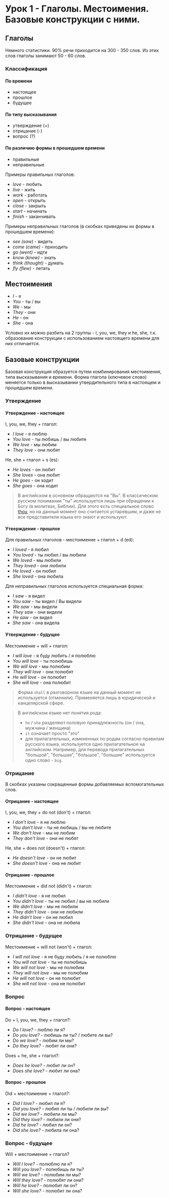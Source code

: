 # Урок 1 - Глаголы. Местоимения. Базовые конструкции с ними.

## Глаголы

Немного статистики. 90% речи приходится на 300 - 350 слов. Из этих слов глаголы занимают 50 - 60 слов.

### Классификация

#### По времени

- настоящее
- прошлое
- будущее

#### По типу высказывания

- утверждение (+)
- отрицание (-)
- вопрос (?)

#### По различию формы в прошедшем времени

- правильные
- неправильные

Примеры правильных глаголов:

- *love* - любить
- *live* - жить
- *work* - работать
- *open* - открыть
- *close* - закрыть
- *start* - начинать
- *finish* - заканчивать

Примеры неправильных глаголов (в скобках приведены их формы в прошедшем времени):

- *see (saw)* - видеть
- *come (came)* - приходить
- *go (went)* - идти
- *know (knew)* - знать
- *think (thought)* - думать
- *fly (flew)* - летать

## Местоимения

- *I* - я
- *You* - ты / вы
- *We* - мы
- *They* - они
- *He* - он
- *She* - она

Условно их можно разбить на 2 группы - I, you, we, they и he, she, т.к. образование конструкции с использованием
настоящего времени для них отличается.

## Базовые конструкции

Базовая конструкция образуется путем комбинирования местоимения, типа высказывания и времени. Форма глагола (ключевое
слово) меняется только в высказывании утвердительного типа в настоящем и прошедшем времени.

### Утверждение

#### Утверждение - настоящее

I, you, we, they + глагол:

- *I love* - я люблю
- *You love* - ты любишь / вы любите
- *We love* - мы любим
- *They love* - они любят

He, she + глагол + s (es):

- *He loves* - он любит
- *She loves* - она любит
- *He goes* - он ходит
- *She goes* - она ходит

> В английском в основном обращаются на "Вы". В классическом русском понимании "ты" используется лишь при обращении к
> Богу (в молитвах, Библии). Для этого есть специальное слово [thou], но на данный момент оно считается устаревшим, и
даже не все представители языка его знают и используют.

#### Утверждение - прошлое

Для правильных глаголов - местоимение + глагол + d (ed):

- *I loved* - я любил
- *You loved* - ты любил / вы любили
- *We loved* - мы любили
- *They loved* - они любили
- *He loved* - он любил
- *She loved* - она любила

Для неправильных глаголов используется специальная форма:

- *I saw* - я видел
- *You saw* - ты видел / Вы видели
- *We saw* - мы видели
- *They saw* - они видели
- *He saw* - он видел
- *She saw* - она видела

#### Утверждение - будущее

Местоимение + will + глагол:

- *I will love* - я буду любить / я полюблю
- *You will love* - ты полюбишь
- *We will love* - мы полюбим
- *They will love* - они полюбят
- *He will love* - он полюбит
- *She will love* - она полюбит

> Форма `shall` в разговорном языке на данный момент не используется (отменили). Применяется лишь в юридической и
> канцелярской сфере.

> В английском языке нет понятия рода:
>
> - `he` / `she` разделяют половую принадлежность (он / она, мужчина / женщина)
> - `it` означает просто "это"
> - для прилагательных, измененных по родам согласно правилам русского языка, используется одно прилагательное на
> английском. Например, для перевода прилагательных "большой", "большая", "большое", "большие" используется одно слово -
> `big`.

### Отрицание

В скобках указаны сокращенные формы добавляемых вспомогательных слов.

#### Отрицание - настоящее

I, you, we, they + do not (don't) + глагол:

- *I don't love* - я не люблю
- *You don't love* - ты не любишь / вы не любите
- *We don't love* - мы не любим
- *They don't love* - они не любят

He, she + does not (doesn't) + глагол:

- *He doesn't love* - он не любит
- *She doesn't love* - она не любит

#### Отрицание - прошлое

Местоимение + did not (didn't) + глагол:

- *I didn't love* - я не любил
- *You didn't love* - ты не любил / вы не любили
- *We didn't love* - мы не любили
- *They didn't love* - они не любили
- *He didn't love* - он не любил
- *She didn't love* - она не любила

### Отрицание - будущее

Местоимение + will not (won't) + глагол:

- *I will not love* - я не буду любить / я не полюблю
- *You will not love* - ты не полюбишь
- *We will not love* - мы не полюбим
- *They will not love* - мы не полюбим
- *He will not love* - он не полюбит
- *She will not love* - она не полюбит

### Вопрос

#### Вопрос - настоящее

Do + I, you, we, they + глагол?:

- *Do I love?* - люблю ли я?
- *Do you love?* - любишь ли ты? / любите ли вы?
- *Do we love?* - любим ли мы?
- *Do they love?* - любят ли они?

Does + he, she + глагол?:

- *Does he love?* - любит ли он?
- *Does she love?* - любит ли она?

#### Вопрос - прошлое

Did + местоимение + глагол?:

- *Did I love?* - любил ли я?
- *Did you love?* - любил ли ты / любили ли вы?
- *Did we love?* - любили ли мы?
- *Did they love?* - любили ли они?
- *Did he love?* - любил ли он?
- *Did she love?* - любила ли она?

### Вопрос - будущее

Will + местоимение + глагол?

- *Will I love?* - полюблю ли я?
- *Will you love?* - полюбишь ли ты?
- *Will we love?* - полюбим ли мы?
- *Will they love?* - полюбят ли они?
- *Will he love?* - полюбит ли он?
- *Will she love?* - полюбит ли она?

[thou]: https://en.wikipedia.org/wiki/Thou
